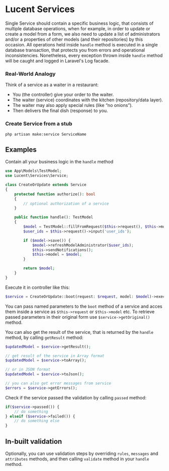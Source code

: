 # Lucent Services

Single Service should contain a specific business logic, that consists of multiple database operations, when for example, in order to update or create a model from a form, we also need to update a list of administrators and/or a properties of other models (and their repositories) by this occasion.
All operations held inside `handle` method is executed in a single database transaction, that protects you from errors and operational inconsistencies. Nonetheless, every exception thrown inside `handle` method will be caught and logged in Laravel's Log facade.

### Real-World Analogy

Think of a service as a waiter in a restaurant:

- You (the controller) give your order to the waiter.
- The waiter (service) coordinates with the kitchen (repository/data layer).
- The waiter may also apply special rules (like “no onions”).
- Then delivers the final dish (response) to you.

### Create Service from a stub

```
php artisan make:service ServiceName
```

## Examples

Contain all your business logic in the `handle` method

```php
use App\Models\TestModel;
use Lucent\Services\Service;

class CreateOrUpdate extends Service
{
    protected function authorize(): bool
    {
        // optional authorization of a service
    }

    public function handle(): TestModel
    {
        $model = TestModel::fillFromRequest($this->request(), $this->model->id ?? null);
        $user_ids = $this->request()->input('user_ids');

        if ($model->save()) {
            $model->refreshModelAdministrator($user_ids);
            $this->sendNotifications();
            $this->model = $model;
        }

        return $model;
    }
}

```

Execute it in controller like this:

```php
$service = CreateOrUpdate::boot(request: $request, model: $model)->execute();

```

You can pass named parameters to the `boot` method of a service and acces them inside a service as `$this->request` or `$this->model` etc. To retrieve passed parameters in their original form use `$service->getOriginal()` method.

You can also get the result of the service, that is returned by the `handle` method, by calling `getResult` method:

```php
$updatedModel = $service->getResult();

// get result of the service in Array format
$updatedModel = $service->toArray();

// or in JSON format
$updatedModel = $service->toJson();

// you can also get error messages from service
$errors = $service->getErrors();

```

Check if the service passed the validation by calling `passed` method:

```php
if($service->passed()) {
    // do something
} elseif ($service->failed()) {
    // do something else
}
```

## In-built validation

Optionally, you can use validation steps by overriding `rules`, `messages` and `attributes` methods, and then calling `validate` method in your `handle` method.
